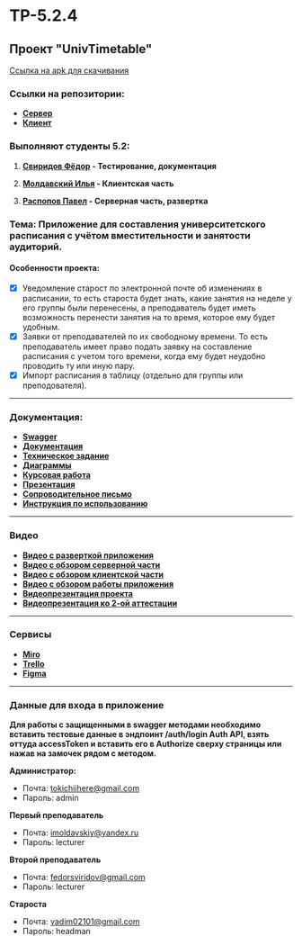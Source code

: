 # TP-5.2.4
## Проект "UnivTimetable"
[Ссылка на apk для скачивания](https://github.com/FedotBegemot/TP-5.2.4/blob/main/app-debug.apk)
### Ссылки на репозитории:
- **[Сервер](https://github.com/tukitoki/UnivTimeTable-backend)**
- **[Клиент](https://github.com/iIlyaM/UnivTimeTable)**

### Выполняют студенты 5.2:

1. **[Свиридов Фёдор](https://github.com/FedotBegemot) - Тестирование, документация**

2. **[Молдавский Илья](https://github.com/iIlyaM) - Клиентская часть**

3. **[Распопов Павел](https://github.com/tukitoki) -  Серверная часть, развертка**

### Тема: Приложение для составления университетского расписания с учётом вместительности и занятости аудиторий.

#### Особенности проекта:
- [X] Уведомление старост по электронной почте об изменениях в расписании, то есть староста будет знать, 
какие занятия на неделе у его группы были перенесены, а преподаватель будет иметь возможность перенести занятия на то время, 
которое ему будет удобным.
- [X] Заявки от преподавателей по их свободному времени. То есть преподаватель имеет право подать заявку на составление расписания
с учетом того времени, когда ему будет неудобно проводить ту или иную пару.
- [X] Импорт расписания в таблицу (отдельно для группы или преподователя).
----
### Документация:

- **[Swagger](https://timetable-service-tukitoki.cloud.okteto.net/api/timetable/swagger-ui/index.html)**
- **[Документация](https://github.com/FedotBegemot/TP-5.2.4/tree/main/%D0%94%D0%BE%D0%BA%D1%83%D0%BC%D0%B5%D0%BD%D1%82%D0%B0%D1%86%D0%B8%D1%8F)**
- **[Техническое задание](https://github.com/FedotBegemot/TP-5.2.4/blob/main/%D0%94%D0%BE%D0%BA%D1%83%D0%BC%D0%B5%D0%BD%D1%82%D0%B0%D1%86%D0%B8%D1%8F/%D0%A2%D0%97.pdf)**
- **[Диаграммы](https://github.com/FedotBegemot/TP-5.2.4/tree/main/%D0%94%D0%B8%D0%B0%D0%B3%D1%80%D0%B0%D0%BC%D0%BC%D1%8B)**
- **[Курсовая работа](https://github.com/FedotBegemot/TP-5.2.4/blob/main/%D0%94%D0%BE%D0%BA%D1%83%D0%BC%D0%B5%D0%BD%D1%82%D0%B0%D1%86%D0%B8%D1%8F/%D0%9A%D1%83%D1%80%D1%81%D0%BE%D0%B2%D0%B0%D1%8F%20%D1%80%D0%B0%D0%B1%D0%BE%D1%82%D0%B0.pdf)**
- **[Презентация](https://github.com/FedotBegemot/TP-5.2.4/blob/main/%D0%94%D0%BE%D0%BA%D1%83%D0%BC%D0%B5%D0%BD%D1%82%D0%B0%D1%86%D0%B8%D1%8F/%D0%9F%D1%80%D0%B5%D0%B7%D0%B5%D0%BD%D1%82%D0%B0%D1%86%D0%B8%D1%8F%20UnivTimetable.pptx)**
- **[Сопроводительное письмо](https://github.com/FedotBegemot/TP-5.2.4/blob/main/%D0%94%D0%BE%D0%BA%D1%83%D0%BC%D0%B5%D0%BD%D1%82%D0%B0%D1%86%D0%B8%D1%8F/%D0%A1%D0%BE%D0%BF%D1%80%D0%BE%D0%B2%D0%BE%D0%B4%D0%B8%D1%82%D0%B5%D0%BB%D1%8C%D0%BD%D0%BE%D0%B5%20%D0%BF%D0%B8%D1%81%D1%8C%D0%BC%D0%BE.pdf)**
- **[Инструкция по использованию](https://github.com/FedotBegemot/TP-5.2.4/blob/main/%D0%94%D0%BE%D0%BA%D1%83%D0%BC%D0%B5%D0%BD%D1%82%D0%B0%D1%86%D0%B8%D1%8F/Tp_Instruktsia.pdf)**
----
### Видео
- **[Видео с разверткой приложения](https://drive.google.com/file/d/1rNxTRaGGJJ9GSQZN18S5ubT-92ooTjml/view?usp=sharing)**
- **[Видео с обзором серверной части](https://drive.google.com/file/d/1inpzktzGy71LYXlpLfpjdgTwy7ueqlbL/view?usp=sharing)**
- **[Видео с обзором клиентской части](https://disk.yandex.ru/i/xJyqRyPNcHHXgg)**
- **[Видео с обзором работы приложения](https://youtu.be/yq1IhHU8ydc)**
- **[Видеопрезентация проекта](https://youtu.be/Ukrr0Sgoo5k)**
- **[Видеопрезентация ко 2-ой аттестации](https://youtu.be/xL2jRJXNqe0)**
------
### Сервисы
- **[Miro](https://miro.com/app/board/uXjVPhSKaX0=/?share_link_id=911852827355)**
- **[Trello](https://trello.com/b/Q9oCXbbY/%D1%81%D0%BE%D1%81%D1%82%D0%B0%D0%B2%D0%BB%D0%B5%D0%BD%D0%B8%D0%B5-%D1%80%D0%B0%D1%81%D0%BF%D0%B8%D1%81%D0%B0%D0%BD%D0%B8%D1%8F)**
- **[Figma](https://www.figma.com/file/m2anmNcEu5ZxfiYcXzP4Pk/UnivTimeTable?node-id=0-1&t=TBJTWewhOpbanF8w-0)**
---
### Данные для входа в приложение

**Для работы с защищенными в swagger методами необходимо вставить
тестовые данные в эндпоинт /auth/login Auth API, взять оттуда accessToken 
и вставить его в Authorize сверху страницы или нажав на замочек рядом с методом.**

**Администратор:**
- Почта: tokichiihere@gmail.com
- Пароль: admin

**Первый преподаватель**
- Почта: imoldavskiy@yandex.ru
- Пароль: lecturer

**Второй преподаватель**
- Почта: fedorsviridov@gmail.com
- Пароль: lecturer

**Староста**
- Почта: vadim02101@gmail.com
- Пароль: headman
